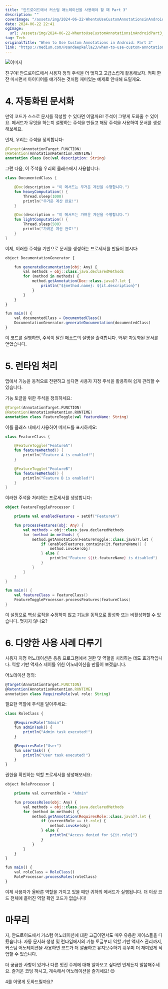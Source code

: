 ```yaml
---
title: "안드로이드에서 커스텀 애노테이션을 사용해야 할 때 Part 3"
description: ""
coverImage: "/assets/img/2024-06-22-WhentoUseCustomAnnotationsinAndroidPart3_0.png"
date: 2024-06-22 22:41
ogImage:
  url: /assets/img/2024-06-22-WhentoUseCustomAnnotationsinAndroidPart3_0.png
tag: Tech
originalTitle: "When to Use Custom Annotations in Android: Part 3"
link: "https://medium.com/@sandeepkella23/when-to-use-custom-annotations-in-android-part-3-198b533f00df"
---
```


![이미지](/assets/img/2024-06-22-WhentoUseCustomAnnotationsinAndroidPart3_0.png)

친구야! 안드로이드에서 사용자 정의 주석을 더 멋지고 고급스럽게 활용해보자. 커피 한 잔 마시면서 아이디어를 얘기하는 것처럼 재미있는 예제로 안내해 드릴게요.

# 4. 자동화된 문서화

만약 코드가 스스로 문서를 작성할 수 있다면 어떨까요! 주석이 그렇게 도와줄 수 있어요. 메서드가 무엇을 하는지 설명하는 주석을 만들고 해당 주석을 사용하여 문서를 생성해보세요.

<div class="content-ad"></div>

먼저, 우리는 주석을 정의합니다:

```kotlin
@Target(AnnotationTarget.FUNCTION)
@Retention(AnnotationRetention.RUNTIME)
annotation class Doc(val description: String)
```

그런 다음, 이 주석을 우리의 클래스에서 사용합니다:

```kotlin
class DocumentedClass {

    @Doc(description = "이 메서드는 무거운 계산을 수행합니다.")
    fun heavyComputation() {
        Thread.sleep(1000)
        println("무거운 계산 완료!")
    }

    @Doc(description = "이 메서드는 가벼운 계산을 수행합니다.")
    fun lightComputation() {
        Thread.sleep(500)
        println("가벼운 계산 완료!")
    }
}
```

<div class="content-ad"></div>

이제, 이러한 주석을 기반으로 문서를 생성하는 프로세서를 만들어 봅시다:

```js
object DocumentationGenerator {

    fun generateDocumentation(obj: Any) {
        val methods = obj::class.java.declaredMethods
        for (method in methods) {
            method.getAnnotation(Doc::class.java)?.let {
                println("${method.name}: ${it.description}")
            }
        }
    }
}

fun main() {
    val documentedClass = DocumentedClass()
    DocumentationGenerator.generateDocumentation(documentedClass)
}
```

이 코드를 실행하면, 주석이 달린 메소드의 설명을 출력합니다. 와우! 자동화된 문서를 얻었습니다.

# 5. 런타임 처리

<div class="content-ad"></div>

앱에서 기능을 동적으로 전환하고 싶다면 사용자 지정 주석을 활용하여 쉽게 관리할 수 있습니다.

기능 토글을 위한 주석을 정의하세요:

```kotlin
@Target(AnnotationTarget.FUNCTION)
@Retention(AnnotationRetention.RUNTIME)
annotation class FeatureToggle(val featureName: String)
```

이를 클래스 내에서 사용하여 메서드를 표시하세요:

<div class="content-ad"></div>

```kotlin
class FeatureClass {

    @FeatureToggle("FeatureA")
    fun featureAMethod() {
        println("Feature A is enabled!")
    }

    @FeatureToggle("FeatureB")
    fun featureBMethod() {
        println("Feature B is enabled!")
    }
}
```

이러한 주석을 처리하는 프로세서를 생성합니다:

```kotlin
object FeatureToggleProcessor {

    private val enabledFeatures = setOf("FeatureA")

    fun processFeatures(obj: Any) {
        val methods = obj::class.java.declaredMethods
        for (method in methods) {
            method.getAnnotation(FeatureToggle::class.java)?.let {
                if (enabledFeatures.contains(it.featureName)) {
                    method.invoke(obj)
                } else {
                    println("Feature ${it.featureName} is disabled")
                }
            }
        }
    }
}

fun main() {
    val featureClass = FeatureClass()
    FeatureToggleProcessor.processFeatures(featureClass)
}
```

이 설정으로 핵심 로직을 수정하지 않고 기능을 동적으로 활성화 또는 비활성화할 수 있습니다. 멋지지 않나요?

<div class="content-ad"></div>

# 6. 다양한 사용 사례 다루기

사용자 지정 어노테이션은 응용 프로그램에서 권한 및 역할을 처리하는 데도 효과적입니다. 역할 기반 액세스 제어를 위한 어노테이션을 만들어 보겠습니다.

어노테이션 정의:

```js
@Target(AnnotationTarget.FUNCTION)
@Retention(AnnotationRetention.RUNTIME)
annotation class RequiresRole(val role: String)
```

<div class="content-ad"></div>

필요한 역할에 주석을 달아주세요:

```js
class RoleClass {

    @RequiresRole("Admin")
    fun adminTask() {
        println("Admin task executed!")
    }

    @RequiresRole("User")
    fun userTask() {
        println("User task executed!")
    }
}
```

권한을 확인하는 역할 프로세서를 생성해보세요:

```js
object RoleProcessor {

    private val currentRole = "Admin"

    fun processRoles(obj: Any) {
        val methods = obj::class.java.declaredMethods
        for (method in methods) {
            method.getAnnotation(RequiresRole::class.java)?.let {
                if (currentRole == it.role) {
                    method.invoke(obj)
                } else {
                    println("Access denied for ${it.role}")
                }
            }
        }
    }
}

fun main() {
    val roleClass = RoleClass()
    RoleProcessor.processRoles(roleClass)
}
```

<div class="content-ad"></div>

이제 사용자가 올바른 역할을 가지고 있을 때만 귀하의 메서드가 실행됩니다. 더 이상 코드 전체에 흩어진 역할 확인 코드가 없습니다!

# 마무리

자, 안드로이드에서 커스텀 어노테이션에 대한 고급이면서도 매우 유용한 케이스들을 다뤘습니다. 자동 문서화 생성 및 런타임에서의 기능 토글부터 역할 기반 액세스 관리까지, 커스텀 어노테이션을 사용하면 코드가 더 깔끔하고 유지보수하기 쉬우며 더 재미있게 작업할 수 있습니다.

더 궁금한 사항이 있거나 다른 멋진 주제에 대해 알아보고 싶다면 언제든지 말씀해주세요. 즐거운 코딩 하시고, 계속해서 어노테이션을 즐기세요! 😊

<div class="content-ad"></div>

4를 어떻게 도와드릴까요?

